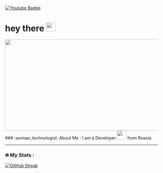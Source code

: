 <div id="header" align="center">
  <img src="https://media1.giphy.com/media/v1.Y2lkPTc5MGI3NjExbXJpcTJwcWl3b3hrdm1qdXkzcHFqNDJobDFvcXhuaW83dHRzeWFwdSZlcD12MV9pbnRlcm5hbF9naWZfYnlfaWQmY3Q9Zw/dJCrQbRNQqOSk/giphy.gif" width="1-0"/>
</div>



<div id="badges">
  </a>
  <a href="https://www.youtube.com/@Vizardus31">
    <img src="https://img.shields.io/badge/YouTube-red?style=for-the-badge&logo=youtube&logoColor=white" alt="Youtube Badge"/>
  </a>
</div>
<h1>
  hey there
  <img src="https://media.giphy.com/media/hvRJCLFzcasrR4ia7z/giphy.gif" width="30px"/>
</h1>
<div align="center">
  <img src="https://media.giphy.com/media/dWesBcTLavkZuG35MI/giphy.gif" width="600" height="300"/>
</div>
### :woman_technologist: About Me :
I am a Developer <img src="https://media.giphy.com/media/WUlplcMpOCEmTGBtBW/giphy.gif" width="30"> from Russia.

---

### :fire: My Stats :
[![GitHub Streak](http://github-readme-streak-stats.herokuapp.com?userkrokodile-oper&theme=dark&background=000000)](https://git.io/streak-stats)
